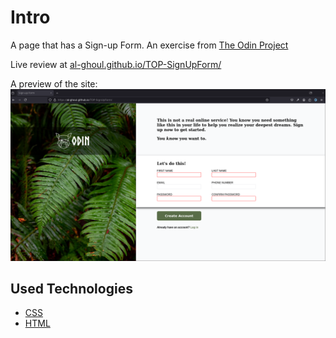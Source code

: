 # Intro

A page that has a Sign-up Form.
An exercise from [The Odin Project](https://www.theodinproject.com/)

Live review at [al-ghoul.github.io/TOP-SignUpForm/](https://al-ghoul.github.io/TOP-SignUpForm/)

A preview of the site:
![preview](./preview.png)

## Used Technologies

- [CSS](https://developer.mozilla.org/en-US/docs/Web/CSS)
- [HTML](https://developer.mozilla.org/en-US/docs/Web/HTML)
